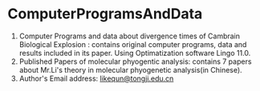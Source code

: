 # ComputerProgramsAndData
1. Computer Programs and data about divergence times of Cambrain Biological Explosion : contains original computer programs, data and results included in its paper. Using Optimatization software Lingo 11.0.
2. Published Papers of molecular phyogentic analysis: contains 7 papers about Mr.Li's theory in molecular phyogenetic analysis(in Chinese).
3. Author's Email address: likequn@tongji.edu.cn

